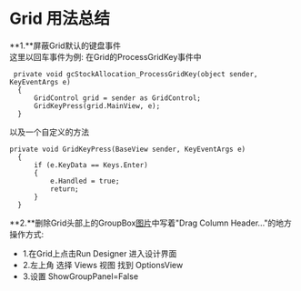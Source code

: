 ﻿# Grid 用法总结

**1.**屏蔽Grid默认的键盘事件<br />
这里以回车事件为例:
在Grid的ProcessGridKey事件中
```
 private void gcStockAllocation_ProcessGridKey(object sender, KeyEventArgs e)
  {
      GridControl grid = sender as GridControl;
      GridKeyPress(grid.MainView, e);
  }
```
以及一个自定义的方法
```
private void GridKeyPress(BaseView sender, KeyEventArgs e)
  {
      if (e.KeyData == Keys.Enter)
      {
          e.Handled = true;
          return;
      }
  }
```

**2.**删除Grid头部上的GroupBox[图片](./img/1.png)中写着"Drag Column Header..."的地方<br />
操作方式:<br />
* 1.在Grid上点击Run Designer 进入设计界面
* 2.左上角 选择 Views 视图 找到 OptionsView
* 3.设置 ShowGroupPanel=False<br />
